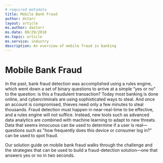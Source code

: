 ```yaml
---
# required metadata
title: Mobile Bank Fraud 
author: dstarr
layout: article
ms.author: dastarr
ms.date: 08/29/2018
ms.topic: article
ms.service: industry
description: An overview of mobile fraud in banking
---
```

# Mobile Bank Fraud

In the past, bank fraud detection was accomplished using a rules engine, which went down a set of binary questions to arrive at a simple “yes or no” to the question: is this a fraudulent transaction? Today most banking is done online, and cybercriminals are using sophisticated ways to steal. And once an account is compromised, thieves need only a few minutes to steal thousands. Fraud detection must happen in near-real-time to be effective, and a rules engine will not suffice. Instead, new tools such as advanced data analytics are combined with machine learning to adapt to new threats. Data that seems innocuous can be used to determine if a user is real—questions such as "how frequently does this device or consumer log in?" can be used to spot fraud.

Our solution guide on mobile bank fraud walks through the challenge and the strategies that can be used to build a fraud-detection solution—one that answers yes or no in two seconds.
